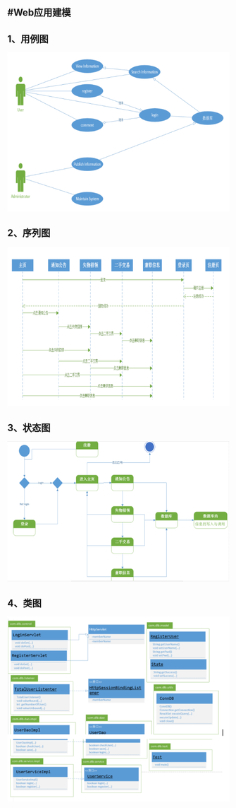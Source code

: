 #Web应用建模
-----------
## 1、用例图
![Alt text](./1499159211954.png)
## 2、序列图
![Alt text](./1499159236297.png)
## 3、状态图
![Alt text](./1499159271053.png)
## 4、类图
![Alt text](./1499159285875.png)
